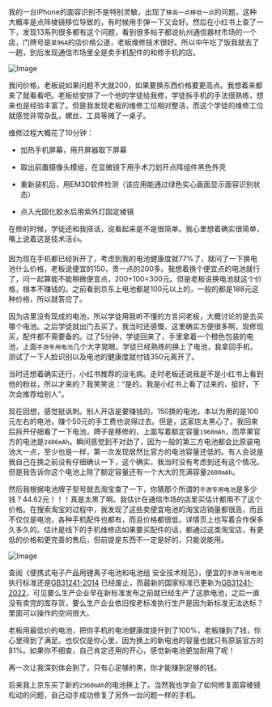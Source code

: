 我的一台iPhone的面容识别不是特别灵敏，出现了`移高一点移低一点`的问题，这种大概率是点阵棱镜移位导致的，有时候用手弹一下又会好。然后在小红书上查了一下，发现13系列很多都有这个问题，看到很多帖子都说杭州通信器材市场的一个店，门牌号是`某96A`的店价格公道，老板维修技术很好。所以中午吃了饭我就去了一趟，到后发现通信市场里全是卖手机配件的和修手机的店。

![Image](https://github.com/user-attachments/assets/ba6547ff-55f5-459b-96a8-247ecd65aace)

我问价格，老板说如果问题不大就200，如果要换东西价格要更高点。我想着来都来了就看看吧。老板给安排了一个他的学徒给我修，学徒拆手机的手法很熟练，想来也是经验丰富了。但是我发现老板的维修工位相对整洁，而这个学徒的维修工位就感觉非常杂乱，螺丝、工具等摊了一桌子。

维修过程大概花了10分钟：

- 加热手机屏幕，用开屏器取下屏幕

- 取出前置摄像头模组，在显微镜下用手术刀划开点阵组件黑色外壳

- 重新装机后，用EM3D软件检测（该应用能通过绿色实心画面显示面容识别状态）

- 点入光固化胶水后用紫外灯固定棱镜

在修的时候，学徒还和我搭话，说看起来是不是很简单。我心里想着确实很简单，嘴上说着这是技术活👍。

因为现在手机都已经拆开了，考虑到我的电池健康度就77%了，就问了一下换电池什么价格，老板说便宜的150，贵一点的200多。我想着换个便宜点的电池就行了，问一起算能不能稍微便宜点，200+100=300元。但是老板说换电池就这个价格，根本不赚钱的。之前看到京东上电池都是100元以上的，一般的都是188元这种价格，所以就答应了。

因为店里没有现成的电池，所以学徒用我听不懂的方言问老板，大概讨论的是去买哪个电池。之后学徒就出门去买了。我当时还感慨，这里确实方便很多啊，现修现买，配件都不需要备的。过了5分钟，学徒回来了，手里拿着一个橙色包装的电池，上面`手游专用电池`几个大字晃眼。学徒已经熟练的换上了电池，我拿回手机，测试了一下人脸识别以及电池的健康度就付钱350元离开了。

当时还想着确实还行，小红书推荐的没毛病。走时老板还说我是不是小红书上看到他的粉丝，所以才来的？我笑笑说：“是的，我是小红书上看了过来的，挺好，下次会推荐给别人”。

现在回想，感觉挺讽刺。别人开店是要赚钱的，150换的电池，本以为用的是100元左右的电池，赚个50元的手工费也说得过去。但是，这家店太黑心了。我回来后拆开仔细看了一下电池，牌子是移修的，上面写着额定容量`1960mAh`，而苹果官方的电池是`2406mAh`。瞬间感觉到不对劲了，因为一般的第三方电池都会比原装电池大一点，至少也是一样，第一次发现居然比官方的电池容量还低的。有人会说是我自己在换之前没有仔细确认一下，这个确实，我当时没有考虑到还有这个情况。但是我告诉你这个电池上除了额定容量还有一个大大的充满容量`2600mAh`。

然后我根据电池牌子型号就去淘宝查了一下，你猜那个所谓的`手游专用电池`是多少钱？44.62元！！！真是太黑了啊。我估计在通信市场的店里买估计都用不了这个价格。在搜索淘宝的过程中，我发现了这些卖便宜电池的淘宝店销量都很高，而且不仅仅是电池，各种手机配件也都有，而且价格都很低，详情页上也写着合作保多久多久的。估计是线下的手机维修店如果要买配件的话，都通过这类淘宝店，有更低的价格和更完善的售后，但前提是东西不一定是好的，只能说能用。

![Image](https://github.com/user-attachments/assets/11731d25-267f-484c-9b9c-4cedbde52ab5)

查阅《便携式电子产品用锂离子电池和电池组 安全技术规范》，便宜的`手游专用电池`执行标准还是[GB31241-2014](https://openstd.samr.gov.cn/bzgk/gb/newGbInfo?hcno=198F57BF4E750177295C7FC29FE59F7D) 已经废止，而最新的国家标准已更新为[GB31241-2022](https://openstd.samr.gov.cn/bzgk/gb/newGbInfo?hcno=F104E2B65DDB847B6FB1F9BFAAE8405E)，可见要么生产企业早在新标准发布之前就已经生产了这款电池，之后一直没有卖完的库存货，要么生产企业依旧按老标准执行生产是因为新标准无法达标？里面可以操作的空间很大。

老板用最低价的电池，把你手机的电池健康度提升到了100%，老板赚到了钱，你心里得到了满足。也仅仅是你心里，因为换上的新电池的容量也就只有原装官方的81%。如果你不细查，自己肯定还用的开心，感觉新电池更加耐用了呢！

再一次让我深刻体会到了，只有心足够的黑，你才能赚到足够的钱。

后来我上京东买了新的`2560mAh`的电池换上了。当然我也学会了如何修复面容棱镜松动的问题，自己动手成功修复了另外一台问题一样的手机。